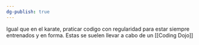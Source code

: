 ```yaml
---
dg-publish: true
---
```

Igual que en el karate, praticar codigo con regularidad para estar siempre entrenados y en forma.
Estas se suelen llevar a cabo de un [[Coding Dojo]]